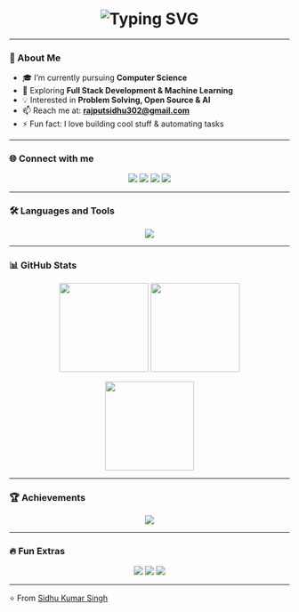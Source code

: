 <!-- Banner / Typing Intro -->
<h1 align="center">
  <img src="https://readme-typing-svg.herokuapp.com?font=Fira+Code&weight=500&size=30&pause=1000&color=1AF763&center=true&vCenter=true&width=550&lines=Hi+%F0%9F%91%8B%2C+I'm+Sidhu+Kumar+Singh;Passionate+Computer+Science+Student;Tech+Enthusiast+%7C+Developer+%7C+Learner" alt="Typing SVG" />
</h1>

---

### 🚀 About Me  
- 🎓 I’m currently pursuing **Computer Science**  
- 🌱 Exploring **Full Stack Development & Machine Learning**  
- 💡 Interested in **Problem Solving, Open Source & AI**  
- 📫 Reach me at: **rajputsidhu302@gmail.com**  
- ⚡ Fun fact: I love building cool stuff & automating tasks  

---

### 🌐 Connect with me
<p align="center">
  <a href="https://twitter.com/rajputsidhuu" target="_blank"><img src="https://img.shields.io/badge/Twitter-%231DA1F2.svg?&style=for-the-badge&logo=twitter&logoColor=white" /></a>
  <a href="https://www.linkedin.com/in/sidhusingh/" target="_blank"><img src="https://img.shields.io/badge/LinkedIn-%230077B5.svg?&style=for-the-badge&logo=linkedin&logoColor=white" /></a>
  <a href="https://www.hackerrank.com/rajputsidhu302" target="_blank"><img src="https://img.shields.io/badge/Hackerrank-2EC866.svg?&style=for-the-badge&logo=hackerrank&logoColor=white" /></a>
  <a href="https://leetcode.com/sidhu45" target="_blank"><img src="https://img.shields.io/badge/LeetCode-FFA116.svg?&style=for-the-badge&logo=leetcode&logoColor=white" /></a>
</p>

---

### 🛠️ Languages and Tools
<p align="center">
  <img src="https://skillicons.dev/icons?i=c,python,java,html,css,js,react,nodejs,express,mongodb,mysql,django,flask,git,docker,tensorflow,pytorch,opencv,figma" />
</p>

---

### 📊 GitHub Stats
<p align="center">
  <img src="https://github-readme-stats.vercel.app/api?username=rajputsidhu&show_icons=true&theme=radical" height="160" />
  <img src="https://github-readme-stats.vercel.app/api/top-langs/?username=rajputsidhu&layout=compact&theme=radical" height="160" />
</p>

<p align="center">
  <img src="https://github-readme-streak-stats.herokuapp.com?user=rajputsidhu&theme=radical&hide_border=false" height="160" />
</p>

---

### 🏆 Achievements
<p align="center">
  <img src="https://github-profile-trophy.vercel.app/?username=rajputsidhu&theme=onedark&row=1&column=6" />
</p>

---

### 🔥 Fun Extras
<p align="center">
  <img src="https://github-profile-summary-cards.vercel.app/api/cards/profile-details?username=rajputsidhu&theme=radical" />
  <img src="https://github-profile-summary-cards.vercel.app/api/cards/repos-per-language?username=rajputsidhu&theme=radical" />
  <img src="https://github-profile-summary-cards.vercel.app/api/cards/most-commit-language?username=rajputsidhu&theme=radical" />
</p>

---

⭐️ From [Sidhu Kumar Singh](https://github.com/rajputsidhu)  
